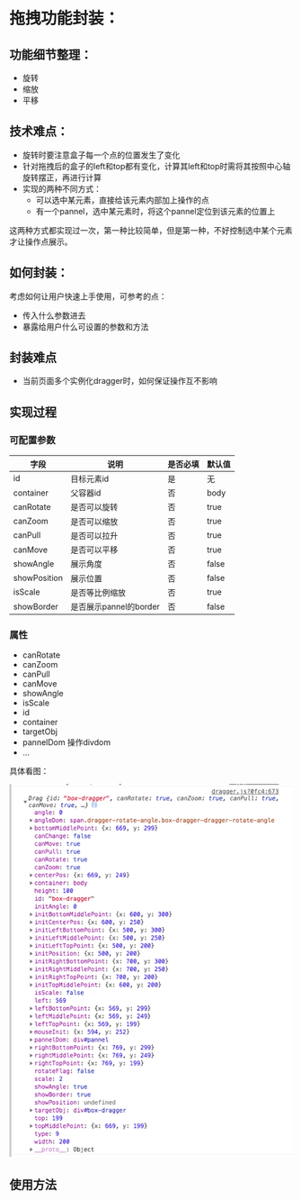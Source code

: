 # 拖拽功能封装：
## 功能细节整理：
- 旋转
- 缩放
- 平移

## 技术难点：
- 旋转时要注意盒子每一个点的位置发生了变化
- 针对拖拽后的盒子的left和top都有变化，计算其left和top时需将其按照中心轴旋转摆正，再进行计算
- 实现的两种不同方式：
	- 可以选中某元素，直接给该元素内部加上操作的点
	- 有一个pannel，选中某元素时，将这个pannel定位到该元素的位置上
	
这两种方式都实现过一次，第一种比较简单，但是第一种，不好控制选中某个元素才让操作点展示。

## 如何封装：

考虑如何让用户快速上手使用，可参考的点：

- 传入什么参数进去
- 暴露给用户什么可设置的参数和方法

## 封装难点
- 当前页面多个实例化dragger时，如何保证操作互不影响

## 实现过程
### 可配置参数
字段| 说明| 是否必填 | 默认值
---|---|---| ---
id | 目标元素id | 是 | 无
container| 父容器id | 否  | body
canRotate | 是否可以旋转 | 否 | true
canZoom | 是否可以缩放| 否 | true
canPull | 是否可以拉升 | 否 | true
canMove | 是否可以平移 | 否 | true
showAngle | 展示角度 | 否 | false
showPosition | 展示位置 | 否 | false
isScale | 是否等比例缩放 | 否 | true
showBorder | 是否展示pannel的border | 否 | false

### 属性
- canRotate
- canZoom
- canPull
- canMove
- showAngle
- isScale
- id
- container
- targetObj
- pannelDom 操作divdom
- ...

具体看图：

![](imgs/attribute.png)

## 使用方法


